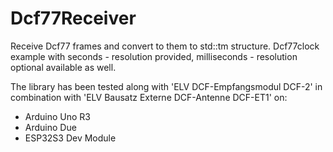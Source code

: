 # Dcf77Receiver
Receive Dcf77 frames and convert to them to std::tm structure. Dcf77clock example with seconds - resolution provided, milliseconds - resolution optional available as well.

The library has been tested along with 'ELV DCF-Empfangsmodul DCF-2' in combination with 'ELV Bausatz Externe DCF-Antenne DCF-ET1' on:

- Arduino Uno R3
- Arduino Due
- ESP32S3 Dev Module

